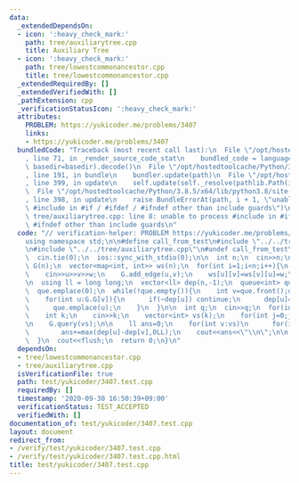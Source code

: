 ```yaml
---
data:
  _extendedDependsOn:
  - icon: ':heavy_check_mark:'
    path: tree/auxiliarytree.cpp
    title: Auxiliary Tree
  - icon: ':heavy_check_mark:'
    path: tree/lowestcommonancestor.cpp
    title: tree/lowestcommonancestor.cpp
  _extendedRequiredBy: []
  _extendedVerifiedWith: []
  _pathExtension: cpp
  _verificationStatusIcon: ':heavy_check_mark:'
  attributes:
    PROBLEM: https://yukicoder.me/problems/3407
    links:
    - https://yukicoder.me/problems/3407
  bundledCode: "Traceback (most recent call last):\n  File \"/opt/hostedtoolcache/Python/3.8.5/x64/lib/python3.8/site-packages/onlinejudge_verify/documentation/build.py\"\
    , line 71, in _render_source_code_stat\n    bundled_code = language.bundle(stat.path,\
    \ basedir=basedir).decode()\n  File \"/opt/hostedtoolcache/Python/3.8.5/x64/lib/python3.8/site-packages/onlinejudge_verify/languages/cplusplus.py\"\
    , line 191, in bundle\n    bundler.update(path)\n  File \"/opt/hostedtoolcache/Python/3.8.5/x64/lib/python3.8/site-packages/onlinejudge_verify/languages/cplusplus_bundle.py\"\
    , line 399, in update\n    self.update(self._resolve(pathlib.Path(included), included_from=path))\n\
    \  File \"/opt/hostedtoolcache/Python/3.8.5/x64/lib/python3.8/site-packages/onlinejudge_verify/languages/cplusplus_bundle.py\"\
    , line 398, in update\n    raise BundleErrorAt(path, i + 1, \"unable to process\
    \ #include in #if / #ifdef / #ifndef other than include guards\")\nonlinejudge_verify.languages.cplusplus_bundle.BundleErrorAt:\
    \ tree/auxiliarytree.cpp: line 8: unable to process #include in #if / #ifdef /\
    \ #ifndef other than include guards\n"
  code: "// verification-helper: PROBLEM https://yukicoder.me/problems/3407\n\n#include<bits/stdc++.h>\n\
    using namespace std;\n\n#define call_from_test\n#include \"../../tree/lowestcommonancestor.cpp\"\
    \n#include \"../../tree/auxiliarytree.cpp\"\n#undef call_from_test\n\nsigned main(){\n\
    \  cin.tie(0);\n  ios::sync_with_stdio(0);\n\n  int n;\n  cin>>n;\n\n  AuxiliaryTree\
    \ G(n);\n  vector<map<int, int>> ws(n);\n  for(int i=1;i<n;i++){\n    int u,v,w;\n\
    \    cin>>u>>v>>w;\n    G.add_edge(u,v);\n    ws[u][v]=ws[v][u]=w;\n  }\n  G.build();\n\
    \n  using ll = long long;\n  vector<ll> dep(n,-1);\n  queue<int> que;\n  dep[0]=0;\n\
    \  que.emplace(0);\n  while(!que.empty()){\n    int v=que.front();que.pop();\n\
    \    for(int u:G.G[v]){\n      if(~dep[u]) continue;\n      dep[u]=dep[v]+ws[v][u];\n\
    \      que.emplace(u);\n    }\n  }\n\n  int q;\n  cin>>q;\n  for(int i=0;i<q;i++){\n\
    \    int k;\n    cin>>k;\n    vector<int> vs(k);\n    for(int j=0;j<k;j++) cin>>vs[j];\n\
    \n    G.query(vs);\n\n    ll ans=0;\n    for(int v:vs)\n      for(int u:G.T[v])\n\
    \        ans+=max(dep[u]-dep[v],0LL);\n    cout<<ans<<\"\\n\";\n\n    G.clear(vs);\n\
    \  }\n  cout<<flush;\n  return 0;\n}\n"
  dependsOn:
  - tree/lowestcommonancestor.cpp
  - tree/auxiliarytree.cpp
  isVerificationFile: true
  path: test/yukicoder/3407.test.cpp
  requiredBy: []
  timestamp: '2020-09-30 16:50:39+09:00'
  verificationStatus: TEST_ACCEPTED
  verifiedWith: []
documentation_of: test/yukicoder/3407.test.cpp
layout: document
redirect_from:
- /verify/test/yukicoder/3407.test.cpp
- /verify/test/yukicoder/3407.test.cpp.html
title: test/yukicoder/3407.test.cpp
---
```


